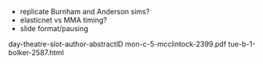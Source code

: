 - replicate Burnham and Anderson sims?
- elasticnet vs MMA timing?
- slide format/pausing


day-theatre-slot-author-abstractID
mon-c-5-mcclintock-2399.pdf
tue-b-1-bolker-2587.html
